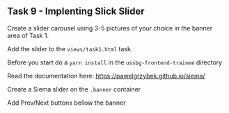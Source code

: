 ## Task 9 - Implenting Slick Slider

Create a slider carousel using 3-5 pictures of your choice in the banner area of Task 1.

Add the slider to the `views/task1.html` task.

Before you start do a `yarn install` in the `ussbg-frontend-trainee` directory

Read the documentation here: 
https://pawelgrzybek.github.io/siema/

Create a Siema slider on the `.banner` container

Add Prev/Next buttons bellow the banner